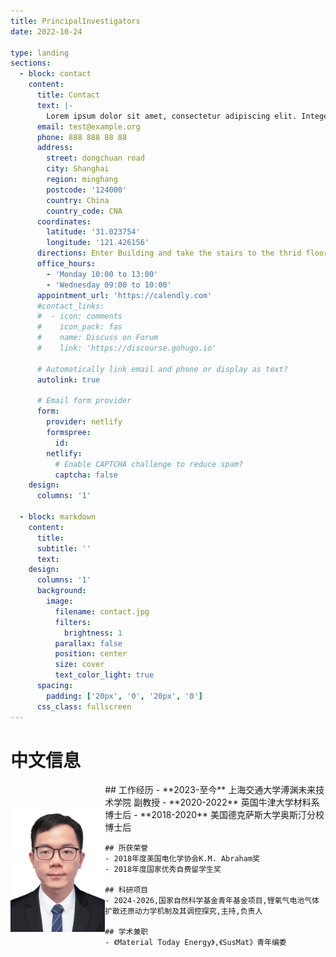 ```yaml
---
title: PrincipalInvestigators
date: 2022-10-24

type: landing
sections:
  - block: contact
    content:
      title: Contact
      text: |-
        Lorem ipsum dolor sit amet, consectetur adipiscing elit. Integer tempus augue non tempor egestas. Proin nisl nunc, dignissim in accumsan dapibus, auctor ullamcorper neque. Quisque at elit felis. Vestibulum ante ipsum primis in faucibus orci luctus et ultrices posuere cubilia curae; Aenean eget elementum odio. Cras interdum eget risus sit amet aliquet. In volutpat, nisl ut fringilla dignissim, arcu nisl suscipit ante, at accumsan sapien nisl eu eros.
      email: test@example.org
      phone: 888 888 88 88
      address:
        street: dongchuan road
        city: Shanghai
        region: minghang
        postcode: '124000'
        country: China
        country_code: CNA
      coordinates:
        latitude: '31.023754'
        longitude: '121.426156'
      directions: Enter Building and take the stairs to the thrid floor
      office_hours:
        - 'Monday 10:00 to 13:00'
        - 'Wednesday 09:00 to 10:00'
      appointment_url: 'https://calendly.com'
      #contact_links:
      #  - icon: comments
      #    icon_pack: fas
      #    name: Discuss on Forum
      #    link: 'https://discourse.gohugo.io'
    
      # Automatically link email and phone or display as text?
      autolink: true
    
      # Email form provider
      form:
        provider: netlify
        formspree:
          id:
        netlify:
          # Enable CAPTCHA challenge to reduce spam?
          captcha: false
    design:
      columns: '1'

  - block: markdown
    content:
      title:
      subtitle: ''
      text:
    design:
      columns: '1'
      background:
        image: 
          filename: contact.jpg
          filters:
            brightness: 1
          parallax: false
          position: center
          size: cover
          text_color_light: true
      spacing:
        padding: ['20px', '0', '20px', '0']
      css_class: fullscreen
---
```

# 中文信息

<div style="display: flex; justify-content: space-between; align-items: center;">
  <div style="width: 30%;">
    <img src="featured.jpg" alt="Featured Image" style="width: 100%;">
  </div>
  <div style="width: 70%;">
    ## 工作经历
    - **2023-至今** 上海交通大学溥渊未来技术学院 副教授
    - **2020-2022** 英国牛津大学材料系 博士后
    - **2018-2020** 美国德克萨斯大学奥斯汀分校 博士后

    ## 所获荣誉
    - 2018年度美国电化学协会K.M. Abraham奖
    - 2018年度国家优秀自费留学生奖

    ## 科研项目
    - 2024-2026,国家自然科学基金青年基金项目,锂氧气电池气体扩散还原动力学机制及其调控探究,主持,负责人

    ## 学术兼职
    - 《Material Today Energy》,《SusMat》青年编委
  </div>
</div>
